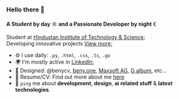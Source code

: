 ### Hello there 👋

#### A Student by day ☼ and a Passionate Developer by night ☾

Student at [Hindustan Institute of Technology & Science](https://hindustanuniv.ac.in);<br>
Developing innovative projects [View more](https://github.com/BenyD?tab=repositories);<br>

- ⚙️ I use daily: `.py`, `.html`, `.css`, `.ts`, `.go`
- 🌍 I'm mostly active in [LinkedIn](https://www.linkedin.com/in/benydishon/);
- 💅 Designed: @benycv, [beny.one](https://beny.one), [Maxsoft AG](https://www.maxsoft.ch), [G album](https://galbum.net), etc…
- 📄 Resume/CV: Find out more about me [here](https://beny.one/resume)
- 💬 `ping` me about **development**, **design**, **ai related stuff** & **latest technologies**.

